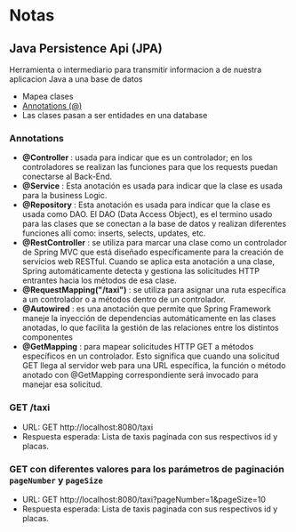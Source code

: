 # Notas

## Java Persistence Api (JPA)

Herramienta o intermediario para transmitir informacion
a de nuestra aplicacion Java a una base de datos

* Mapea clases
* [Annotations (@)](#annotations)
* Las clases pasan a ser entidades en una database

### Annotations

* **@Controller** : usada para indicar que es un controlador;
  en los controladores se realizan las funciones para que
  los requests puedan conectarse al Back-End.
* **@Service** : Esta anotación es usada para indicar
  que la clase es usada para la business Logic.
* **@Repository** : Esta anotación es usada para indicar
  que la clase es usada como DAO.
  El DAO (Data Access Object), es el termino usado para las
  clases que se conectan a la base de datos y
  realizan diferentes funciones allí como:
  inserts, selects, updates, etc.
* **@RestController** : se utiliza para marcar una
clase como un controlador de Spring MVC que está
diseñado específicamente para la creación de servicios
web RESTful. Cuando se aplica esta anotación a una
clase, Spring automáticamente detecta y
gestiona las solicitudes HTTP entrantes hacia
los métodos de esa clase.
* **@RequestMapping("/taxi")** : se utiliza para asignar
una ruta específica a un controlador o a métodos
dentro de un controlador.
* **@Autowired** : es una anotación que permite
que Spring Framework maneje la inyección de
dependencias automáticamente en las clases
anotadas, lo que facilita la gestión de las
relaciones entre los distintos componentes
* **@GetMapping** : para mapear solicitudes
HTTP GET a métodos específicos en un controlador.
Esto significa que cuando una solicitud GET
llega al servidor web para una URL específica,
la función o método anotado con @GetMapping
correspondiente será invocado para manejar esa solicitud.


### GET /taxi

- URL: GET http://localhost:8080/taxi
- Respuesta esperada: Lista de taxis paginada con sus respectivos id y placas.

### GET con diferentes valores para los parámetros de paginación `pageNumber` y `pageSize`

- URL: GET http://localhost:8080/taxi?pageNumber=1&pageSize=10
- Respuesta esperada: Lista de taxis paginada con sus respectivos id y placas.

### 